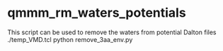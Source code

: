 # qmmm_rm_waters_potentials
This script can be used to remove the waters from potential Dalton files
./temp_VMD.tcl
python remove_3aa_env.py
